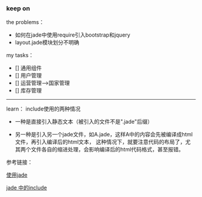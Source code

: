 


### keep on

the problems：

- 如何在jade中使用require引入bootstrap和jquery
- layout.jade模块划分不明确

my tasks：

- [] 通用组件
- [] 用户管理
- [] 运营管理——>国家管理
- [] 库存管理 



-----
learn：
include使用的两种情况

- 一种是直接引入静态文本（被引入的文件不是".jade"后缀）

- 另一种是引入另一个jade文件，如A.jade，这样A中的内容会先被编译成html文件，再引入编译后的html文本，
这种情况下，就要注意代码的布局了，尤其两个文件各自的缩进处理，会影响编译后的html代码格式，甚至报错。

参考链接：

[使用jade](http://expressjs.jser.us/jade.html)

[jade 中的include](http://blog.csdn.net/chjl2020/article/details/24782791)

